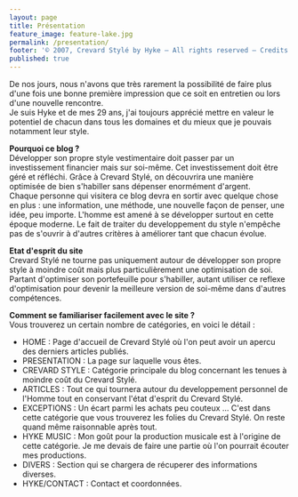```yaml
---
layout: page
title: Présentation
feature_image: feature-lake.jpg
permalink: /presentation/
footer: '© 2007, Crevard Stylé by Hyke – All rights reserved – Credits'
published: true
---
```


<p>
De nos jours, nous n'avons que très rarement la possibilité de faire plus d'une fois une bonne première impression que ce soit en entretien ou lors d'une nouvelle rencontre.<br>
Je suis Hyke et de mes 29 ans, j'ai toujours apprécié mettre en valeur le potentiel de chacun dans tous les domaines et du mieux que je pouvais notamment leur style.
</p>

<p>
<strong>Pourquoi ce blog ?</strong>
<br>
Développer son propre style vestimentaire doit passer par un investissement financier mais sur soi-même. Cet investissement doit être géré et réfléchi. Grâce à Crevard Stylé, on découvrira une manière optimisée de bien s'habiller sans dépenser enormément d'argent. <br>   
Chaque personne qui visitera ce blog devra en sortir avec quelque chose en plus : une information, une méthode, une nouvelle façon de penser, une idée, peu importe. L'homme est amené à se développer surtout en cette époque moderne. Le fait de traiter du developpement du style n'empêche pas de s'ouvrir à d'autres critères à améliorer tant que chacun évolue.
</p>

<p>
<strong>Etat d'esprit du site</strong>
<br>
Crevard Stylé ne tourne pas uniquement autour de développer son propre style à moindre coût mais plus particulièrement une optimisation de soi. Partant d'optimiser son portefeuille pour s'habiller, autant utiliser ce reflexe d'optimisation pour devenir la meilleure version de soi-même dans d'autres compétences.
</p>


<p>
<strong>Comment se familiariser facilement avec le site ?</strong>
<br>
Vous trouverez un certain nombre de catégories, en voici le détail :
  <br>
  
  - HOME : Page d'accueil de Crevard Stylé où l'on peut avoir un apercu des derniers articles publiés.<br>
  - PRESENTATION : La page sur laquelle vous êtes.<br>
  - CREVARD STYLE : Catégorie principale du blog concernant les tenues à moindre coût du Crevard Stylé.<br>
  - ARTICLES : Tout ce qui tournera autour du developpement personnel de l'Homme tout en conservant l'état d'esprit 	du Crevard Stylé.<br>
  - EXCEPTIONS : Un écart parmi les achats peu couteux ... C'est dans cette catégorie que vous trouverez les folies 	du Crevard Stylé. On reste quand même raisonnable après tout.<br>
  - HYKE MUSIC : Mon goût pour la production musicale est à l'origine de cette catégorie. Je me devais de faire une  	 partie où l'on pourrait écouter mes productions.<br>
  - DIVERS : Section qui se chargera de récuperer des informations diverses.<br>
  - HYKE/CONTACT : Contact et coordonnées.<br>
</p>




